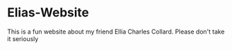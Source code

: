 # Elias-Website
This is a fun website about my friend Ellia Charles Collard. Please don't take it seriously
